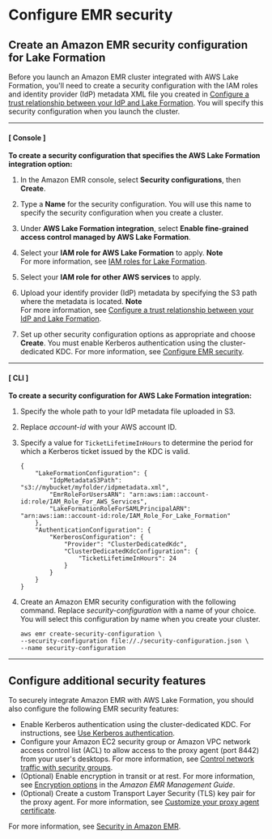 # Configure EMR security<a name="emr-lf-security"></a>

## Create an Amazon EMR security configuration for Lake Formation<a name="emr-lf-security-config"></a>

Before you launch an Amazon EMR cluster integrated with AWS Lake Formation, you'll need to create a security configuration with the IAM roles and identity provider \(IdP\) metadata XML file you created in [Configure a trust relationship between your IdP and Lake Formation](emr-lf-federation.md)\. You will specify this security configuration when you launch the cluster\.

------
#### [ Console ]

**To create a security configuration that specifies the **AWS Lake Formation integration** option:**

1. In the Amazon EMR console, select **Security configurations**, then **Create**\.

1. Type a **Name** for the security configuration\. You will use this name to specify the security configuration when you create a cluster\.

1. Under **AWS Lake Formation integration**, select **Enable fine\-grained access control managed by AWS Lake Formation**\.

1. Select your **IAM role for AWS Lake Formation** to apply\.
**Note**  
For more information, see [IAM roles for Lake Formation](emr-lf-iam-role.md)\.

1. Select your **IAM role for other AWS services** to apply\. 

1. Upload your identify provider \(IdP\) metadata by specifying the S3 path where the metadata is located\. 
**Note**  
For more information, see [Configure a trust relationship between your IdP and Lake Formation](emr-lf-federation.md)\.

1. Set up other security configuration options as appropriate and choose **Create**\. You must enable Kerberos authentication using the cluster\-dedicated KDC\. For more information, see [Configure EMR security](#emr-lf-security)\. 

------
#### [ CLI ]

**To create a security configuration for **AWS Lake Formation integration**:**

1. Specify the whole path to your IdP metadata file uploaded in S3\.

1. Replace *account\-id* with your AWS account ID\.

1. Specify a value for `TicketLifetimeInHours` to determine the period for which a Kerberos ticket issued by the KDC is valid\. 

   ```
   {
       "LakeFormationConfiguration": {
           "IdpMetadataS3Path": "s3://mybucket/myfolder/idpmetadata.xml",
           "EmrRoleForUsersARN": "arn:aws:iam::account-id:role/IAM_Role_For_AWS_Services",
           "LakeFormationRoleForSAMLPrincipalARN": "arn:aws:iam::account-id:role/IAM_Role_For_Lake_Formation"
       },
       "AuthenticationConfiguration": {
           "KerberosConfiguration": {
               "Provider": "ClusterDedicatedKdc",
               "ClusterDedicatedKdcConfiguration": {
                   "TicketLifetimeInHours": 24
               }
           }
       }
   }
   ```

1. Create an Amazon EMR security configuration with the following command\. Replace *security\-configuration* with a name of your choice\. You will select this configuration by name when you create your cluster\.

   ```
   aws emr create-security-configuration \
   --security-configuration file://./security-configuration.json \
   --name security-configuration
   ```

------

## Configure additional security features<a name="emr-lf-security-features"></a>

To securely integrate Amazon EMR with AWS Lake Formation, you should also configure the following EMR security features:
+ Enable Kerberos authentication using the cluster\-dedicated KDC\. For instructions, see [Use Kerberos authentication](https://docs.aws.amazon.com/emr/latest/ManagementGuide/emr-kerberos.html)\.
+ Configure your Amazon EC2 security group or Amazon VPC network access control list \(ACL\) to allow access to the proxy agent \(port 8442\) from your user's desktops\. For more information, see [Control network traffic with security groups](https://docs.aws.amazon.com/emr/latest/ManagementGuide/emr-security-groups.html)\.
+ \(Optional\) Enable encryption in transit or at rest\. For more information, see [Encryption options](https://docs.aws.amazon.com/emr/latest/ManagementGuide/emr-data-encryption-options.html) in the *Amazon EMR Management Guide*\. 
+ \(Optional\) Create a custom Transport Layer Security \(TLS\) key pair for the proxy agent\. For more information, see [Customize your proxy agent certificate](emr-lf-notebook.md#emr-lf-TLS)\.

For more information, see [Security in Amazon EMR](https://docs.aws.amazon.com/emr/latest/ManagementGuide/emr-security.html)\.